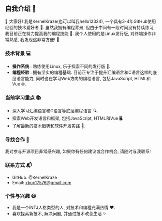 
## 自我介绍 🌟

👋 大家好! 我是KernelKraze(也可以叫我hello12324), 一个具有3-4年GitHub使用经验的技术爱好者 🚀. 虽然我拥有编程背景, 但由于中间有一段时间没有持续练习, 我目前正在努力提高我的编程技能 💪. 我个人使用的是Linux发行版, 对终端操作非常熟悉, 我发现这非常方便! 🐧

### 技术背景 💻
- **操作系统** : 熟练使用Linux, 乐于探索不同的发行版 🌈.
- **编程经验** : 拥有坚实的编程基础. 目前正专注于提升汇编语言和C语言这样的底层语言能力, 同时也在学习Web方向的编程语言, 包括JavaScript, HTML和Vue 🌐.

### 当前学习重点 📚
- 深入学习汇编语言和C语言等底层编程语言 🔍.
- 探索Web开发语言和框架, 包括JavaScript, HTML和Vue 🖥️.
- 了解最新的技术趋势和软件开发实践 🌟.

### 寻找合作 🤝
我对参与开源项目非常感兴趣, 如果你有任何建议或合作机会, 请随时与我联系!

### 联系方式 📬
- GitHub: @KernelKraze
- Email: xbox17576@gmail.com

### 个性与兴趣 😄
- 我是一个INTJ人格类型的人, 对技术和编程充满热情 ❤️.
- 喜欢探索新技术, 解决问题, 并通过技术改善生活 ✨.
